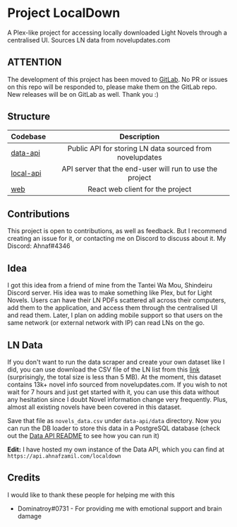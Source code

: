 # Project LocalDown

A Plex-like project for accessing locally downloaded Light Novels through a centralised UI. Sources LN data from novelupdates.com

## ATTENTION

The development of this project has been moved to [GitLab](https://gitlab.com/ahnaf-zamil/project-localdown). No PR or issues on this repo will be responded to, please make them on the GitLab repo. New releases will be on GitLab as well. Thank you :) 

## Structure

| Codebase               |                       Description                        |
| :--------------------- | :------------------------------------------------------: |
| [data-api](data-api)   | Public API for storing LN data sourced from novelupdates |
| [local-api](local-api) | API server that the end-user will run to use the project |
| [web](web)             |             React web client for the project             |

## Contributions

This project is open to contributions, as well as feedback. But I recommend creating an issue for it, or contacting me on Discord to discuss about it. My Discord: Ahnaf#4346

## Idea

I got this idea from a friend of mine from the Tantei Wa Mou, Shindeiru Discord server. His idea was to make something like Plex, but for Light Novels. Users can have their LN PDFs scattered all across their computers, add them to the application, and access them through the centralised UI and read them. Later, I plan on adding mobile support so that users on the same network (or external network with IP) can read LNs on the go.

## LN Data

If you don't want to run the data scraper and create your own dataset like I did, you can use download the CSV file of the LN list from this [link](https://cdn.discordapp.com/attachments/774289170545377290/1013840731984637962/novels_data.csv) (surprisingly, the total size is less than 5 MB). At the moment, this dataset contains 13k+ novel info sourced from novelupdates.com. If you wish to not wait for 7 hours and just get started with it, you can use this data without any hesitation since I doubt Novel information change very frequently. Plus, almost all existing novels have been covered in this dataset.

Save that file as `novels_data.csv` under `data-api/data` directory. Now you can run the DB loader to store this data in a PostgreSQL database (check out the [Data API README](data-api/README.md) to see how you can run it)

**Edit:** I have hosted my own instance of the Data API, which you can find at `https://api.ahnafzamil.com/localdown`

## Credits

I would like to thank these people for helping me with this

- Dominatroy#0731 - For providing me with emotional support and brain damage
